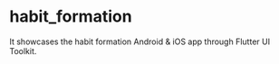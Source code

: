 # habit_formation
It showcases the habit formation Android &amp; iOS app through Flutter UI Toolkit.
